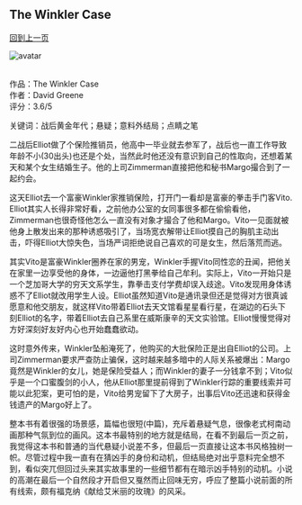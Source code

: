 ## The Winkler Case
[回到上一页](https://boheme13.github.io/Reviews/)  &nbsp;&nbsp;

![avatar]()
<br>
<br>

作品：The Winkler Case <br>
作者：David Greene<br>
评分：3.6/5<br>

关键词：战后黄金年代；悬疑；意料外结局；点睛之笔

二战后Elliot做了个保险推销员，他高中一毕业就去参军了，战后也一直工作导致年龄不小(30出头)也还是个处，当然此时他还没有意识到自己的性取向，还想着某天和某个女生结婚生子。他的上司Zimmerman直接把他和秘书Margo撮合到了一起约会。

这天Elliot去一个富豪Winkler家推销保险，打开门一看却是富豪的拳击手门客Vito. Elliot其实人长得非常好看，之前他办公室的女同事很多都在偷偷看他，Zimmerman也很奇怪他怎么一直没有对象才撮合了他和Margo。Vito一见面就被他身上散发出来的那种诱惑吸引了，当场宽衣解带让Elliot摸自己的胸肌主动出击，吓得Elliot大惊失色，当场严词拒绝说自己喜欢的可是女生，然后落荒而逃。

其实Vito是富豪Winkler圈养在家的男宠，Winkler手握Vito同性恋的丑闻，把他关在家里一边享受他的身体，一边逼他打黑拳给自己牟利。实际上，Vito一开始只是一个芝加哥大学的穷天文系学生，靠拳击支付学费却误入歧途。Vito发现用身体诱惑不了Elliot就改用学生人设。Elliot虽然知道Vito是通讯录但还是觉得对方很真诚愿意和他交朋友，就这样Vito带着Elliot去天文馆看星星看行星，在湖边的石头下刻Elliot的名字，带着Elliot去自己系里在威斯康辛的天文实验馆。Elliot慢慢觉得对方好深刻好友好内心也开始蠢蠢欲动。

这时意外传来，Winkler坠船淹死了，他购买的大批保险正是出自Elliot的公司。上司Zimmerman要求严查防止骗保，这时越来越多暗中的人际关系被爆出：Margo竟然是Winkler的女儿，她是保险受益人；而Winkler的妻子一分钱拿不到；Vito似乎是一个口蜜腹剑的小人，他从Elliot那里提前得到了Winkler行踪的重要线索并可能以此犯案，更可怕的是，Vito给男宠留下了大房子，出事后Vito还迅速和获得金钱遗产的Margo好上了。

整本书有着很强的场景感，篇幅也很短(中篇)，充斥着悬疑气息，很像老式柯南动画那种气氛到位的画风。这本书最特别的地方就是结局，在看不到最后一页之前，我觉得这本书和普通的当代悬疑小说差不多，但最后一页直接让这本书风格独树一帜。尽管过程中我一直有在猜凶手的身份和动机，但结局绝对出乎意料完全想不到，看似突兀但回过头来其实故事里的一些细节都有在暗示凶手特别的动机。小说的高潮在最后一个自然段才开启但又戛然而止回味无穷，呼应了整篇小说前面的所有线索，颇有福克纳《献给艾米丽的玫瑰》的风采。